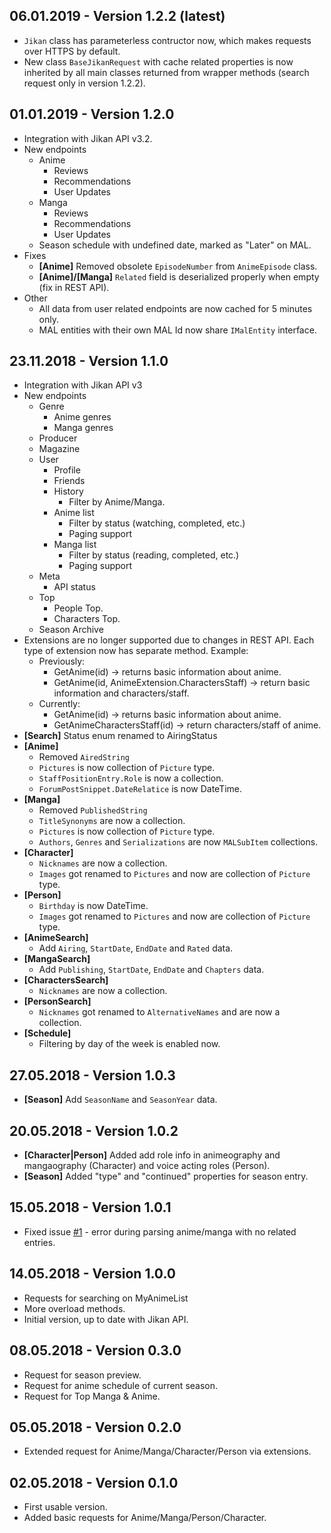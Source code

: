 ## 06.01.2019 - Version 1.2.2 (latest)

- `Jikan` class has parameterless contructor now, which makes requests over HTTPS by default.
- New class `BaseJikanRequest` with cache related properties is now inherited by all main classes returned from wrapper methods (search request only in version 1.2.2).

## 01.01.2019 - Version 1.2.0 

- Integration with Jikan API v3.2.
- New endpoints
    - Anime
        - Reviews
        - Recommendations
        - User Updates
    - Manga
        - Reviews
        - Recommendations
        - User Updates
    - Season schedule with undefined date, marked as "Later" on MAL.
- Fixes
    - <b>[Anime]</b> Removed obsolete `EpisodeNumber` from `AnimeEpisode` class.
    - <b>[Anime]/[Manga]</b> `Related` field is deserialized properly when empty (fix in REST API).
- Other
    - All data from user related endpoints are now cached for 5 minutes only.
    - MAL entities with their own MAL Id now share `IMalEntity` interface.

## 23.11.2018 - Version 1.1.0 

- Integration with Jikan API v3
- New endpoints
    - Genre
        - Anime genres
        - Manga genres
    - Producer
    - Magazine
    - User
        - Profile
        - Friends
        - History
            - Filter by Anime/Manga.
        - Anime list
            - Filter by status (watching, completed, etc.)
            - Paging support
        - Manga list
            - Filter by status (reading, completed, etc.)
            - Paging support
    - Meta
        - API status
    - Top
        - People Top.
        - Characters Top.
    - Season Archive
- Extensions are no longer supported due to changes in REST API. Each type of extension now has separate method. Example:
    - Previously:
        - GetAnime(id) -> returns basic information about anime.
        - GetAnime(id, AnimeExtension.CharactersStaff) -> return basic information and characters/staff.
    - Currently:
        - GetAnime(id) -> returns basic information about anime.
        - GetAnimeCharactersStaff(id) -> return characters/staff of anime.
- <b>[Search]</b> Status enum renamed to AiringStatus
- <b>[Anime]</b>
    - Removed `AiredString`
    - `Pictures` is now collection of `Picture` type.
    - `StaffPositionEntry.Role` is now a collection.
    - `ForumPostSnippet.DateRelatice` is now DateTime.
- <b>[Manga]</b>
    - Removed `PublishedString`
    - `TitleSynonyms` are now a collection.
    - `Pictures` is now collection of `Picture` type.
    - `Authors`, `Genres` and `Serializations` are now `MALSubItem` collections.
- <b>[Character]</b>
    - `Nicknames` are now a collection.
    - `Images` got renamed to `Pictures` and now are collection of `Picture` type.
- <b>[Person]</b>
    - `Birthday` is now DateTime.
    - `Images` got renamed to `Pictures` and now are collection of `Picture` type.
- <b>[AnimeSearch]</b>
    - Add `Airing`, `StartDate`, `EndDate` and `Rated` data.
- <b>[MangaSearch]</b>
    - Add `Publishing`, `StartDate`, `EndDate` and `Chapters` data.
- <b>[CharactersSearch]</b>
    - `Nicknames` are now a collection.
- <b>[PersonSearch]</b>
    - `Nicknames` got renamed to `AlternativeNames` and are now a collection.
- <b>[Schedule]</b>
    - Filtering by day of the week is enabled now.

## 27.05.2018 - Version 1.0.3

- <b>[Season]</b> Add `SeasonName` and `SeasonYear` data.

## 20.05.2018 - Version 1.0.2 

- <b>[Character|Person]</b> Added add role info in animeography and mangaography (Character) and voice acting roles (Person).
- <b>[Season]</b> Added "type" and "continued" properties for season entry.

## 15.05.2018 - Version 1.0.1

- Fixed issue [#1](https://github.com/Ervie/jikan.net/issues/1) - error during parsing anime/manga with no related entries.

## 14.05.2018 - Version 1.0.0

- Requests for searching on MyAnimeList
- More overload methods.
- Initial version, up to date with Jikan API.

## 08.05.2018 - Version 0.3.0 

- Request for season preview.
- Request for anime schedule of current season.
- Request for Top Manga & Anime.

## 05.05.2018 - Version 0.2.0

- Extended request for Anime/Manga/Character/Person via extensions.

## 02.05.2018 - Version 0.1.0 

- First usable version.
- Added basic requests for Anime/Manga/Person/Character.